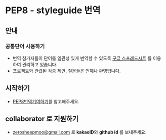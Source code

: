# PEP8 - styleguide 번역

## 안내

### 공통단어 사용하기

- 번역 참가자들이 단어를 일관성 있게 번역할 수 있도록 [구글 스프레드시트](https://docs.google.com/spreadsheets/d/11TYxwbDzV6EoszAhpktWswc728n0lchyn_G1FfbCVbw/edit?usp=sharing)
  를 이용하여 관리하고 있습니다.  
- 프로젝트와 관련된 각종 제안, 질문들은 언제나 환영입니다.

## 시작하기

- [PEP8번역기여하기](./src/docguide/contribute.md)를 참고해주세요.

## collaborator 로 지원하기

- zerosheepmoo@gmail.com 로 **kakaoID**와 **github id** 를 보내주세요.
